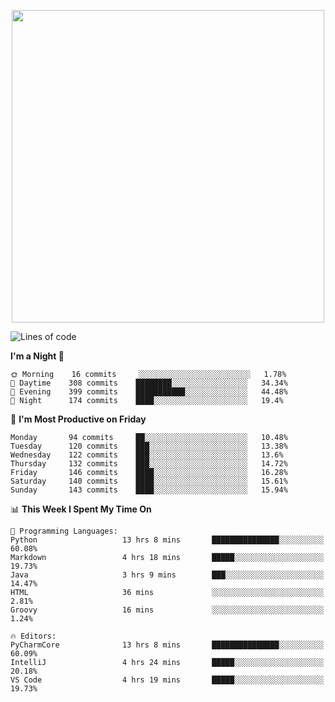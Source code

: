 <!--

[![Hits](https://hits.seeyoufarm.com/api/count/incr/badge.svg?url=https%3A%2F%2Fgithub.com/sangm1n)](https://hits.seeyoufarm.com) 
[![Repos Badge](https://badges.pufler.dev/repos/sangm1n)](https://badges.pufler.dev)
[![Github Badge](http://img.shields.io/badge/-github-black?style=flat-square&logo=github&logoColor=white&link=https:https://github.com/sangm1n/)](https://github.com/sangm1n/)
[![Netlify Badge](https://img.shields.io/badge/-TIL-00C7B7?style=flat-square&logo=Netlify&logoColor=white&link=https://sangminlog.netlify.com)](https://sangminlog.netlify.com)
[![Hugo Badge](https://img.shields.io/badge/-techblog-FF4088?style=flat-square&logo=Hugo&logoColor=white&link=https://sangm1n.github.io)](https://sangm1n.github.io)
[![Mail Badge](http://img.shields.io/badge/-mail-D14836?style=flat-square&logo=Gmail&logoColor=white&link=mailto:dltkd96als@naver.com)](mailto:dltkd96als@naver.com/)

![Lines of code](https://img.shields.io/badge/From%20Hello%20World%20I%27ve%20Written-3.9%20million%20lines%20of%20code-blue)
-->

<!--  -->

<p align="center">
  <a href="https://sangm1n.github.io/">
    <img src="https://user-images.githubusercontent.com/46131688/100516133-08bf3880-31c5-11eb-97ce-0548a7b3a35a.png" width="500">
  </a>
</p>

<!--START_SECTION:waka-->
![Lines of code](https://img.shields.io/badge/From%20Hello%20World%20I%27ve%20Written-3.4%20million%20lines%20of%20code-blue)

**I'm a Night 🦉** 

```text
🌞 Morning    16 commits     ░░░░░░░░░░░░░░░░░░░░░░░░░   1.78% 
🌆 Daytime    308 commits    ████████░░░░░░░░░░░░░░░░░   34.34% 
🌃 Evening    399 commits    ███████████░░░░░░░░░░░░░░   44.48% 
🌙 Night      174 commits    ████░░░░░░░░░░░░░░░░░░░░░   19.4%

```
📅 **I'm Most Productive on Friday** 

```text
Monday       94 commits     ██░░░░░░░░░░░░░░░░░░░░░░░   10.48% 
Tuesday      120 commits    ███░░░░░░░░░░░░░░░░░░░░░░   13.38% 
Wednesday    122 commits    ███░░░░░░░░░░░░░░░░░░░░░░   13.6% 
Thursday     132 commits    ███░░░░░░░░░░░░░░░░░░░░░░   14.72% 
Friday       146 commits    ████░░░░░░░░░░░░░░░░░░░░░   16.28% 
Saturday     140 commits    ████░░░░░░░░░░░░░░░░░░░░░   15.61% 
Sunday       143 commits    ████░░░░░░░░░░░░░░░░░░░░░   15.94%

```


📊 **This Week I Spent My Time On** 

```text
💬 Programming Languages: 
Python                   13 hrs 8 mins       ███████████████░░░░░░░░░░   60.08% 
Markdown                 4 hrs 18 mins       █████░░░░░░░░░░░░░░░░░░░░   19.73% 
Java                     3 hrs 9 mins        ███░░░░░░░░░░░░░░░░░░░░░░   14.47% 
HTML                     36 mins             ░░░░░░░░░░░░░░░░░░░░░░░░░   2.81% 
Groovy                   16 mins             ░░░░░░░░░░░░░░░░░░░░░░░░░   1.24%

🔥 Editors: 
PyCharmCore              13 hrs 8 mins       ███████████████░░░░░░░░░░   60.09% 
IntelliJ                 4 hrs 24 mins       █████░░░░░░░░░░░░░░░░░░░░   20.18% 
VS Code                  4 hrs 19 mins       █████░░░░░░░░░░░░░░░░░░░░   19.73%

```


<!--END_SECTION:waka-->


<!--
**sangm1n/sangm1n** is a ✨ _special_ ✨ repository because its `README.md` (this file) appears on your GitHub profile.

Here are some ideas to get you started:

- 🔭 I’m currently working on ...
- 🌱 I’m currently learning ...
- 👯 I’m looking to collaborate on ...
- 🤔 I’m looking for help with ...
- 💬 Ask me about ...
- 📫 How to reach me: ...
- 😄 Pronouns: ...
- ⚡ Fun fact: ...

https://shields.io/
-->


